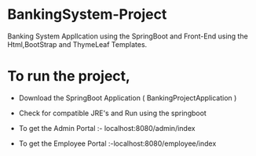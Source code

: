 # BankingSystem-Project

Banking System Appllcation using the SpringBoot and Front-End using the Html,BootStrap and ThymeLeaf Templates.


# To run the project,

- Download the SpringBoot Application ( BankingProjectApplication )

- Check for compatible JRE's and Run using the springboot

- To get the Admin Portal :- localhost:8080/admin/index

- To get the Employee Portal :-localhost:8080/employee/index
